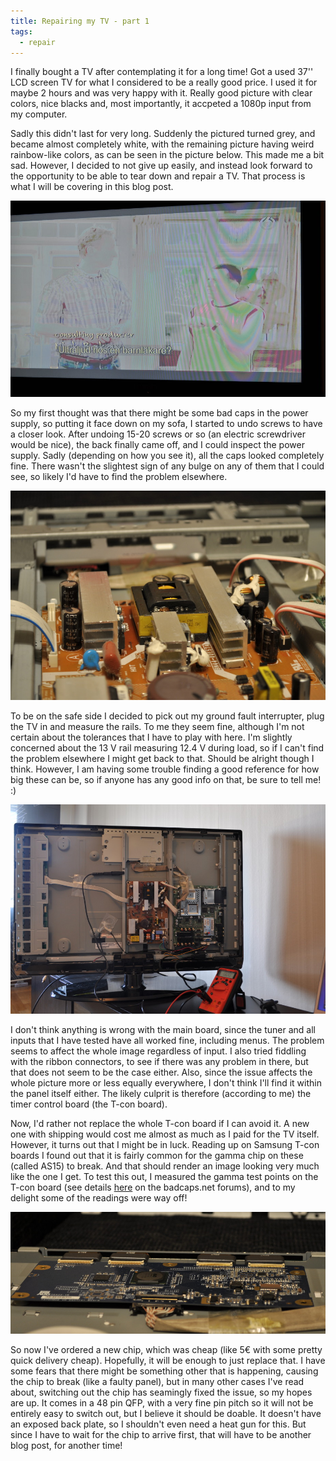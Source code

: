 ```yaml
---
title: Repairing my TV - part 1
tags:
  - repair
---
```


I finally bought a TV after contemplating it for a long time! Got a used 37''
LCD screen TV for what I considered to be a really good price. I used it for
maybe 2 hours and was very happy with it. Really good picture with clear colors,
nice blacks and, most importantly, it accpeted a 1080p input from my computer.

Sadly this didn't last for very long. Suddenly the pictured turned grey, and
became almost completely white, with the remaining picture having weird
rainbow-like colors, as can be seen in the picture below. This made me a bit
sad. However, I decided to not give up easily, and instead look forward to the
opportunity to be able to tear down and repair a TV. That process is what I will
be covering in this blog post.

<img src="/img/tv-repair/bad-gamma.jpg">

<!--more-->

So my first thought was that there might be some bad caps in the power supply,
so putting it face down on my sofa, I started to undo screws to have a closer
look.
After undoing 15-20 screws or so (an electric screwdriver would be nice), the
back finally came off, and I could inspect the power supply. Sadly (depending on
how you see it), all the caps looked completely fine. There wasn't the slightest
sign of any bulge on any of them that I could see, so likely I'd have to find
the problem elsewhere.

<img src="/img/tv-repair/psu.jpg">

To be on the safe side I decided to pick out my ground fault interrupter,
plug the TV in and measure the rails. To me they seem fine, although I'm not
certain about the tolerances that I have to play with here. I'm slightly
concerned about the 13 V rail measuring 12.4 V during load, so if I can't find
the problem elsewhere I might get back to that. Should be alright though I
think. However, I am having some trouble finding
a good reference for how big these can be, so if anyone has any
good info on that, be sure to tell me! :)

<img src="/img/tv-repair/measure.jpg">

I don't think anything is wrong with the main board, since the tuner and all
inputs that I have tested have all worked fine, including menus. The problem
seems to affect the whole image regardless of input. I also tried fiddling
with the ribbon connectors, to see if there was any problem in there,
but that does not seem to be the case either. Also, since the issue
affects the whole picture more or less equally everywhere, I don't think
I'll find it within the panel itself either. The likely culprit
is therefore (according to me) the timer control board (the T-con board).

Now, I'd rather not replace the whole T-con board if I can avoid it.
A new one with shipping would cost me almost as much as I paid for the TV
itself. However, it turns out that I might be in luck. Reading up on Samsung
T-con boards I found out that it is fairly common for the gamma chip on these
(called AS15) to break. And that should render an image looking very much like
the one I get. To test this out, I measured the gamma test points on the
T-con board (see details
[here](http://www.badcaps.net/forum/showthread.php?t=35301)
on the badcaps.net forums), and to my delight some of the readings were way
off!

<img src="/img/tv-repair/tcon.jpg">

So now I've ordered a new chip, which was cheap (like 5€ with some pretty quick
delivery cheap). Hopefully, it will be enough
to just replace that. I have some fears that there might be something other that
is happening, causing the chip to break (like a faulty panel), but in many other
cases I've read about, switching out the chip has seamingly fixed the issue,
so my hopes are up. It comes in a 48 pin QFP, with a very fine pin pitch so it
will not
be entirely easy to switch out, but I believe it should be doable. It doesn't
have an exposed back plate, so I shouldn't even need a heat gun for this.
But since I have to wait for the chip to arrive first, that will have to be
another blog post, for another time!
